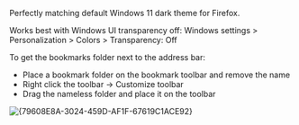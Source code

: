 Perfectly matching default Windows 11 dark theme for Firefox.


Works best with Windows UI transparency off: Windows settings > Personalization > Colors > Transparency: Off


To get the bookmarks folder next to the address bar:  
- Place a bookmark folder on the bookmark toolbar and remove the name
- Right click the toolbar -> Customize toolbar
- Drag the nameless folder and place it on the toolbar


![{79608E8A-3024-459D-AF1F-67619C1ACE92}](https://github.com/user-attachments/assets/fc63cd3e-9ce4-47c6-9729-768a28c0138a)


